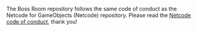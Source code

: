 The Boss Room repository follows the same code of conduct as the Netcode for GameObjects (Netcode) repository. Please read the [Netcode code of conduct](https://github.com/Unity-Technologies/com.unity.multiplayer.mlapi/blob/master/CODE_OF_CONDUCT.md), thank you!
